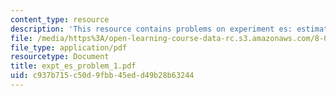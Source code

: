 ```yaml
---
content_type: resource
description: 'This resource contains problems on experiment es: estimating a second.'
file: /media/https%3A/open-learning-course-data-rc.s3.amazonaws.com/8-01x-physics-i-classical-mechanics-with-an-experimental-focus-fall-2002/c937b715c50d9fbb45edd49b28b63244_expt_es_problem_1.pdf
file_type: application/pdf
resourcetype: Document
title: expt_es_problem_1.pdf
uid: c937b715-c50d-9fbb-45ed-d49b28b63244
---
```

